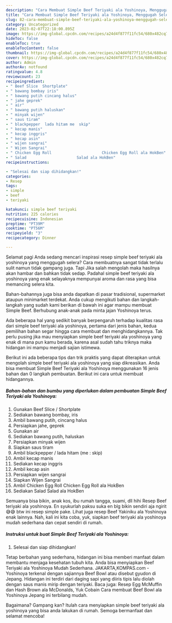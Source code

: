 ```yaml
---
description: "Cara Membuat Simple Beef Teriyaki ala Yoshinoya, Menggugah Selera"
title: "Cara Membuat Simple Beef Teriyaki ala Yoshinoya, Menggugah Selera"
slug: 82-cara-membuat-simple-beef-teriyaki-ala-yoshinoya-menggugah-selera
category: Uncategorized
date: 2023-02-07T22:18:00.895Z
image: https://img-global.cpcdn.com/recipes/a24d4f877f11fc54/680x482cq70/simple-beef-teriyaki-ala-yoshinoya-foto-resep-utama.jpg
hideToc: false
enableToc: true
enableTocContent: false
thumbnail: https://img-global.cpcdn.com/recipes/a24d4f877f11fc54/680x482cq70/simple-beef-teriyaki-ala-yoshinoya-foto-resep-utama.jpg
cover: https://img-global.cpcdn.com/recipes/a24d4f877f11fc54/680x482cq70/simple-beef-teriyaki-ala-yoshinoya-foto-resep-utama.jpg
author: Admin
authorAv: notfound
ratingvalue: 4.8
reviewcount: 23
recipeingredient:
- " Beef Slice  Shortplate"
- " bawang bombay iris"
- " bawang putih cincang halus"
- " jahe geprek"
- " air"
- " bawang putih haluskan"
- " minyak wijen"
- " saus tiram"
- " blackpepper  lada hitam me  skip"
- " kecap manis"
- " kecap inggris"
- " kecap asin"
- " wijen sangrai"
- " Wijen Sangrai"
- " Chicken Egg Roll                      Chicken Egg Roll ala HokBen"
- " Salad                      Salad ala HokBen"
recipeinstructions:

- "Selesai dan siap dihidangkan!"
categories:
- Resep
tags:
- simple
- beef
- teriyaki

katakunci: simple beef teriyaki 
nutrition: 225 calories
recipecuisine: Indonesian
preptime: "PT39M"
cooktime: "PT56M"
recipeyield: "3"
recipecategory: Dinner

---
```



Selamat pagi Anda sedang mencari inspirasi resep simple beef teriyaki ala yoshinoya yang menggugah selera? Cara membuatnya sangat tidak terlalu sulit namun tidak gampang juga. Tapi Jika salah mengolah maka hasilnya akan hambar dan bahkan tidak sedap. Padahal simple beef teriyaki ala yoshinoya yang enak selayaknya mempunyai aroma dan rasa yang bisa memancing selera kita.


Bahan-bahannya juga bisa anda dapatkan di pasar tradisional, supermarket ataupun minimarket terdekat. Anda cukup mengikuti bahan dan langkah-langkah yang sudah kami berikan di bawah ini agar mampu membuat Simple Beef. Berhubung anak-anak pada minta jajan Yoshinoya terus.

Ada beberapa hal yang sedikit banyak berpengaruh terhadap kualitas rasa dari simple beef teriyaki ala yoshinoya, pertama dari jenis bahan, kedua pemilihan bahan segar hingga cara membuat dan menghidangkannya. Tak perlu pusing jika mau menyiapkan simple beef teriyaki ala yoshinoya yang enak di mana pun kamu berada, karena asal sudah tahu triknya maka hidangan ini mampu menjadi sajian istimewa.


Berikut ini ada beberapa tips dan trik praktis yang dapat diterapkan untuk mengolah simple beef teriyaki ala yoshinoya yang siap dikreasikan. Anda bisa membuat Simple Beef Teriyaki ala Yoshinoya menggunakan 16 jenis bahan dan 0 langkah pembuatan. Berikut ini cara untuk membuat hidangannya.

<!--inarticleads1-->

##### Bahan-bahan dan bumbu yang diperlukan dalam pembuatan Simple Beef Teriyaki ala Yoshinoya:

1. Gunakan  Beef Slice / Shortplate
1. Sediakan  bawang bombay, iris
1. Ambil  bawang putih, cincang halus
1. Persiapkan  jahe, geprek
1. Gunakan  air
1. Sediakan  bawang putih, haluskan
1. Persiapkan  minyak wijen
1. Siapkan  saus tiram
1. Ambil  blackpepper / lada hitam (me : skip)
1. Ambil  kecap manis
1. Sediakan  kecap inggris
1. Ambil  kecap asin
1. Persiapkan  wijen sangrai
1. Siapkan  Wijen Sangrai
1. Ambil  Chicken Egg Roll                      Chicken Egg Roll ala HokBen
1. Sediakan  Salad                      Salad ala HokBen


Semuanya bisa bikin, anak kos, ibu rumah tangga, suami, dll hihi Resep Beef teriyaki ala yoshinoya. En syukurlah paksu suka en blg bikin sendiri aja ngirit 😅😅 btw ini resep simple pake. Lihat juga resep Beef Yakiniku ala Yoshinoya enak lainnya. Nah, kali ini kita coba, yuk, siapkan beef teriyaki ala yoshinoya mudah sederhana dan cepat sendiri di rumah. 

<!--inarticleads2-->

##### Instruksi untuk buat Simple Beef Teriyaki ala Yoshinoya:


1. Selesai dan siap dihidangkan!

Tetap berbahan yang sederhana, hidangan ini bisa memberi manfaat dalam membantu menjaga kesehatan tubuh kita. Anda bisa menyiapkan Beef Teriyaki ala Yoshinoya Mudah Sederhana. JAKARTA,KOMPAS.com - Yoshinoya terkenal dengan sajiannya Beef Bowl atau disebut gyudon di Jepang. Hidangan ini terdiri dari daging sapi yang diiris tipis lalu diolah dengan saus manis mirip dengan teriyaki. Baca juga: Resep Egg McMuffin dan Hash Brown ala McDonalds, Yuk Cobain Cara membuat Beef Bowl ala Yoshinoya Jepang ini terbilang mudah. 

Bagaimana? Gampang kan? Itulah cara menyiapkan simple beef teriyaki ala yoshinoya yang bisa anda lakukan di rumah. Semoga bermanfaat dan selamat mencoba!
